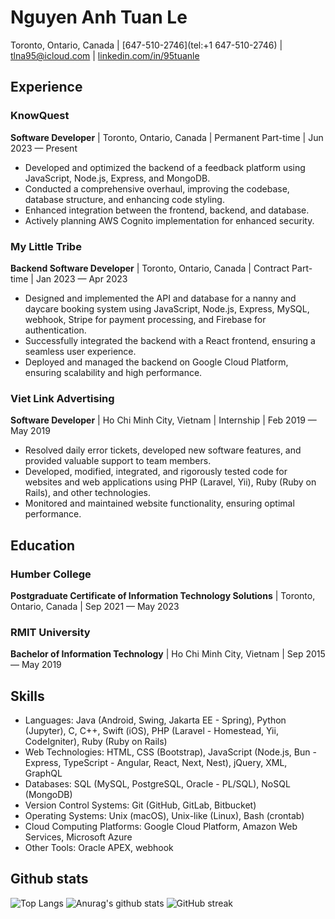 # Nguyen Anh Tuan Le

Toronto, Ontario,
Canada | [647-510-2746](tel:+1 647-510-2746) | [tlna95@icloud.com](mailto:tlna95@icloud.com) | [linkedin.com/in/95tuanle](https://www.linkedin.com/in/95tuanle/)

## Experience

### KnowQuest

**Software Developer** | Toronto, Ontario, Canada | Permanent Part-time | Jun 2023 — Present

- Developed and optimized the backend of a feedback platform using JavaScript, Node.js, Express, and MongoDB.
- Conducted a comprehensive overhaul, improving the codebase, database structure, and enhancing code styling.
- Enhanced integration between the frontend, backend, and database.
- Actively planning AWS Cognito implementation for enhanced security.

### My Little Tribe

**Backend Software Developer** | Toronto, Ontario, Canada | Contract Part-time | Jan 2023 — Apr 2023

- Designed and implemented the API and database for a nanny and daycare booking system using JavaScript, Node.js,
  Express, MySQL, webhook, Stripe for payment processing, and Firebase for authentication.
- Successfully integrated the backend with a React frontend, ensuring a seamless user experience.
- Deployed and managed the backend on Google Cloud Platform, ensuring scalability and high performance.

### Viet Link Advertising

**Software Developer** | Ho Chi Minh City, Vietnam | Internship | Feb 2019 — May 2019

- Resolved daily error tickets, developed new software features, and provided valuable support to team members.
- Developed, modified, integrated, and rigorously tested code for websites and web applications using PHP (Laravel,
  Yii), Ruby (Ruby on Rails), and other technologies.
- Monitored and maintained website functionality, ensuring optimal performance.

## Education

### Humber College

**Postgraduate Certificate of Information Technology Solutions** | Toronto, Ontario, Canada | Sep 2021 — May 2023

### RMIT University

**Bachelor of Information Technology** | Ho Chi Minh City, Vietnam | Sep 2015 — May 2019

## Skills

- Languages: Java (Android, Swing, Jakarta EE - Spring), Python (Jupyter), C, C++, Swift (iOS), PHP (Laravel -
  Homestead, Yii, CodeIgniter), Ruby (Ruby on Rails)
- Web Technologies: HTML, CSS (Bootstrap), JavaScript (Node.js, Bun - Express, TypeScript - Angular, React, Next, Nest),
  jQuery, XML, GraphQL
- Databases: SQL (MySQL, PostgreSQL, Oracle - PL/SQL), NoSQL (MongoDB)
- Version Control Systems: Git (GitHub, GitLab, Bitbucket)
- Operating Systems: Unix (macOS), Unix-like (Linux), Bash (crontab)
- Cloud Computing Platforms: Google Cloud Platform, Amazon Web Services, Microsoft Azure
- Other Tools: Oracle APEX, webhook

## Github stats

![Top Langs](https://github-readme-stats-95tuanle.vercel.app/api/top-langs/?username=95tuanle&layout=compact&show_icons=true&theme=transparent&langs_count=10&size_weight=0.5&count_weight=0.5)
![Anurag's github stats](https://github-readme-stats-95tuanle.vercel.app/api?username=95tuanle&show_icons=true&theme=transparent&include_all_commits=true)
![GitHub streak](https://github-readme-streak-stats-95tuanle.vercel.app/?user=95tuanle&theme=transparent)

